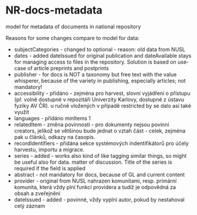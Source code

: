 # NR-docs-metadata
 model for metadata of documents in national repository

Reasons for some changes compare to model for data:
* subjectCategories - changed to optional - reason: old data from NUSL
*  dates - added dateIssued for original publication and dateAvailable stays for managing access to files in the repository. Solution is based on use-case of article preprints and postprints
* publisher - for docs is NOT a taxonomy but free text with the value whisperer, because of the variety in publishing, especially articles; not mandatory!
* accessibility - přidáno - zejména pro harvest, slovní vyjádření o přístupu (př. volně dostupné v repozitáři Univerzity Karlovy, dostupné z ústavu fyziky AV ČR). u ručně vložených v případě restricted by se dalo asi také využít
* languages - přidáno minItems 1
* relatedItem - změna povinnosti - pro dokumenty nejsou povinní creators, jelikož se většinou bude jednat o vztah část - celek, zejména pak u článků, odkazy na časopis.
* recordIdentifiers - přidána sekce systémových indentifikátorů pro účely harvestu, importu a migrace.
* series - added - works also kind of like tagging similar things, so might be useful also for data. matter of discussion. Title of the series is required if the field is applied
* abstract - not mandatory for docs, because of GL and current content
* provider - original from NUSL nahrazen komunitami, resp. primární komunita, která vždy plní funkcí providera a tudíž je odpovědná za obsah a zveřejnění
* dateIssued - added - povinné, vždy vyplní autor, pokud by nestahoval celý záznam
